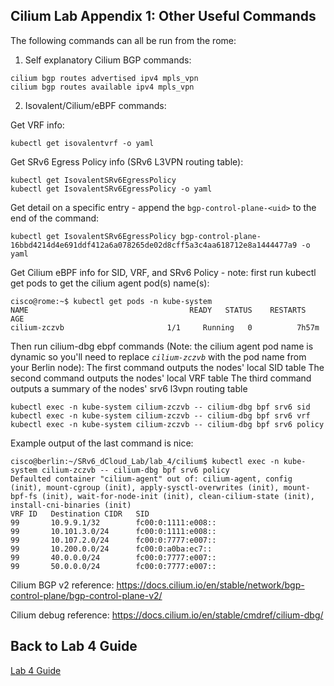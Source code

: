 ## Cilium Lab Appendix 1: Other Useful Commands
The following commands can all be run from the rome:

1. Self explanatory Cilium BGP commands:
```
cilium bgp routes advertised ipv4 mpls_vpn 
cilium bgp routes available ipv4 mpls_vpn
```

2. Isovalent/Cilium/eBPF commands:

  Get VRF info:
  ```
  kubectl get isovalentvrf -o yaml
  ```

  Get SRv6 Egress Policy info (SRv6 L3VPN routing table):
  ```
  kubectl get IsovalentSRv6EgressPolicy
  kubectl get IsovalentSRv6EgressPolicy -o yaml
  ```

  Get detail on a specific entry - append the `bgp-control-plane-<uid>` to the end of the command:
  ```
  kubectl get IsovalentSRv6EgressPolicy bgp-control-plane-16bbd4214d4e691ddf412a6a078265de02d8cff5a3c4aa618712e8a1444477a9 -o yaml
  ```

  Get Cilium eBPF info for SID, VRF, and SRv6 Policy - note: first run kubectl get pods to get the cilium agent pod(s) name(s):
  ```
  cisco@rome:~$ kubectl get pods -n kube-system
  NAME                                    READY   STATUS    RESTARTS      AGE
  cilium-zczvb                       1/1     Running   0          7h57m
  ```

  Then run cilium-dbg ebpf commands (Note: the cilium agent pod name is dynamic so you'll need to replace *`cilium-zczvb`* with the pod name from your Berlin node):
  The first command outputs the nodes' local SID table
  The second command outputs the nodes' local VRF table
  The third command outputs a summary of the nodes' srv6 l3vpn routing table
  ```
  kubectl exec -n kube-system cilium-zczvb -- cilium-dbg bpf srv6 sid
  kubectl exec -n kube-system cilium-zczvb -- cilium-dbg bpf srv6 vrf
  kubectl exec -n kube-system cilium-zczvb -- cilium-dbg bpf srv6 policy
  ```

  Example output of the last command is nice:
  ```
  cisco@berlin:~/SRv6_dCloud_Lab/lab_4/cilium$ kubectl exec -n kube-system cilium-zczvb -- cilium-dbg bpf srv6 policy
  Defaulted container "cilium-agent" out of: cilium-agent, config (init), mount-cgroup (init), apply-sysctl-overwrites (init), mount-bpf-fs (init), wait-for-node-init (init), clean-cilium-state (init), install-cni-binaries (init)
  VRF ID   Destination CIDR   SID
  99       10.9.9.1/32        fc00:0:1111:e008::
  99       10.101.3.0/24      fc00:0:1111:e008::
  99       10.107.2.0/24      fc00:0:7777:e007::
  99       10.200.0.0/24      fc00:0:a0ba:ec7::
  99       40.0.0.0/24        fc00:0:7777:e007::
  99       50.0.0.0/24        fc00:0:7777:e007::
  ```

Cilium BGP v2 reference:
https://docs.cilium.io/en/stable/network/bgp-control-plane/bgp-control-plane-v2/

Cilium debug reference:
https://docs.cilium.io/en/stable/cmdref/cilium-dbg/

## Back to Lab 4 Guide
[Lab 4 Guide](https://github.com/jalapeno/SRv6_dCloud_Lab/tree/main/lab_4/lab_4-guide.md)
